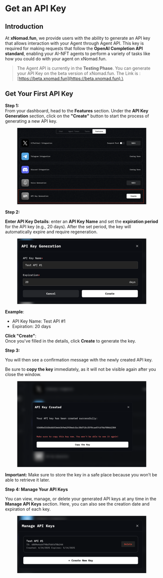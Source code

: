 # Get an API Key

## Introduction

At **xNomad.fun**, we provide users with the ability to generate an API key that allows interaction with your Agent through Agent API. This key is required for making requests that follow the **OpenAI Completion API standard**, enabling your AI-NFT agents to perform a variety of tasks like how you could do with your agent on xNomad.fun.

> The Agent API is currently in the **Testing Phase**. You can generate your API Key on the beta version of xNomad.fun. The Link is : [https://beta.xnomad.fun](https://beta.xnomad.fun).\
>

## Get Your First API Key

**Step 1:** \
From your dashboard, head to the **Features** section.  Under the **API Key Generation** section, click on the **"Create"** button to start the process of generating a new API key.

<figure><img src="../../.gitbook/assets/Screen Shot 2025-04-24 at 3.13.06 PM.png" alt=""><figcaption></figcaption></figure>

**Step 2:**&#x20;

**Enter API Key Details**: enter an **API Key Name** and set the **expiration period** for the API key (e.g., 20 days).  After the set period, the key will automatically expire and require regeneration.

<figure><img src="../../.gitbook/assets/Screen Shot 2025-04-24 at 3.13.40 PM.png" alt=""><figcaption></figcaption></figure>

**Example**:

* API Key Name: Test API #1
* Expiration: 20 days

**Click "Create"**:\
Once you've filled in the details, click **Create** to generate the key.



**Step 3:**&#x20;

You will then see a confirmation message with the newly created API key.&#x20;

Be sure to **copy the key** immediately, as it will not be visible again after you close the window.

<figure><img src="../../.gitbook/assets/Screen Shot 2025-04-24 at 3.14.04 PM.png" alt=""><figcaption></figcaption></figure>

**Important:** Make sure to store the key in a safe place because you won’t be able to retrieve it later.



**Step 4: Manage Your API Keys**

You can view, manage, or delete your generated API keys at any time in the **Manage API Keys** section. Here, you can also see the creation date and expiration of each key.

<figure><img src="../../.gitbook/assets/Screen Shot 2025-04-24 at 3.14.11 PM.png" alt=""><figcaption></figcaption></figure>



